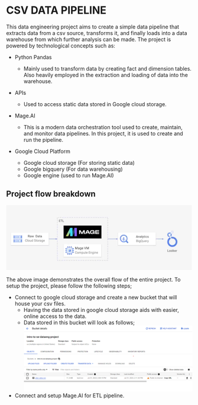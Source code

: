 # CSV DATA PIPELINE

This data engineering project aims to create a simple data pipeline that extracts data from a csv source, transforms it, and finally loads into a data warehouse from which further analysis can be made. The project is powered by technological concepts such as:

* Python Pandas
  * Mainly used to transform data by creating fact and dimension tables. Also heavily employed in the extraction and loading of data into the warehouse.

* APIs
  - Used to access static data stored in Google cloud storage.

* Mage.AI
  - This is a modern data orchestration tool used to create, maintain, and monitor data pipelines. In this project, it is used to create and run the pipeline.

* Google Cloud Platform
  - Google cloud storage (For storing static data)
  - Google bigquery (For data warehousing)
  - Google engine (used to run Mage.AI)
## Project flow breakdown
![Project_breakdown](/images/project_visual.png)

The above image demonstrates the overall flow of the entire project.
To setup the project, please follow the following steps; 
* Connect to google cloud storage and create a new bucket that will house your csv files. 
    - Having the data stored in google cloud storage aids with easier, online access to the data. 
    - Data stored in this bucket will look as follows;
    ![Google_cloud_bucket](/images/cloud_storage.png)
* Connect and setup Mage.AI for ETL pipeline.